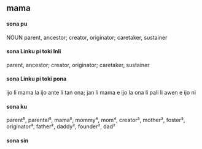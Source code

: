 ## mama

#### sona pu

NOUN parent, ancestor; creator, originator; caretaker, sustainer

#### sona Linku pi toki Inli

parent, ancestor; creator, originator; caretaker, sustainer

#### sona Linku pi toki pona

ijo li mama la ijo ante li tan ona; jan li mama e ijo la ona li pali li awen e ijo ni

#### sona ku

parent⁵, parental⁵, mama⁵, mommy⁴, mom⁴, creator³, mother³, foster³, originator³, father², daddy², founder², dad²

#### sona sin

